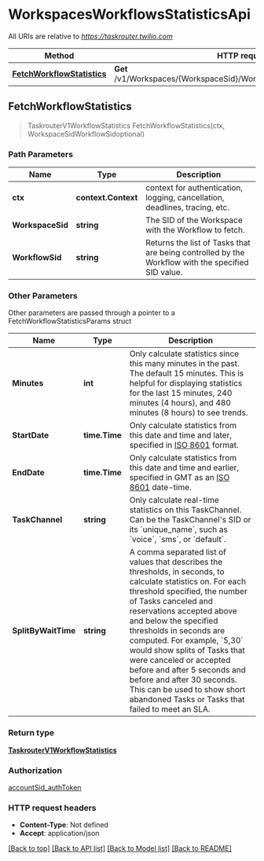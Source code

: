 # WorkspacesWorkflowsStatisticsApi

All URIs are relative to *https://taskrouter.twilio.com*

Method | HTTP request | Description
------------- | ------------- | -------------
[**FetchWorkflowStatistics**](WorkspacesWorkflowsStatisticsApi.md#FetchWorkflowStatistics) | **Get** /v1/Workspaces/{WorkspaceSid}/Workflows/{WorkflowSid}/Statistics | 



## FetchWorkflowStatistics

> TaskrouterV1WorkflowStatistics FetchWorkflowStatistics(ctx, WorkspaceSidWorkflowSidoptional)



### Path Parameters


Name | Type | Description
------------- | ------------- | -------------
**ctx** | **context.Context** | context for authentication, logging, cancellation, deadlines, tracing, etc.
**WorkspaceSid** | **string** | The SID of the Workspace with the Workflow to fetch.
**WorkflowSid** | **string** | Returns the list of Tasks that are being controlled by the Workflow with the specified SID value.

### Other Parameters

Other parameters are passed through a pointer to a FetchWorkflowStatisticsParams struct


Name | Type | Description
------------- | ------------- | -------------
**Minutes** | **int** | Only calculate statistics since this many minutes in the past. The default 15 minutes. This is helpful for displaying statistics for the last 15 minutes, 240 minutes (4 hours), and 480 minutes (8 hours) to see trends.
**StartDate** | **time.Time** | Only calculate statistics from this date and time and later, specified in [ISO 8601](https://en.wikipedia.org/wiki/ISO_8601) format.
**EndDate** | **time.Time** | Only calculate statistics from this date and time and earlier, specified in GMT as an [ISO 8601](https://en.wikipedia.org/wiki/ISO_8601) date-time.
**TaskChannel** | **string** | Only calculate real-time statistics on this TaskChannel. Can be the TaskChannel&#39;s SID or its &#x60;unique_name&#x60;, such as &#x60;voice&#x60;, &#x60;sms&#x60;, or &#x60;default&#x60;.
**SplitByWaitTime** | **string** | A comma separated list of values that describes the thresholds, in seconds, to calculate statistics on. For each threshold specified, the number of Tasks canceled and reservations accepted above and below the specified thresholds in seconds are computed. For example, &#x60;5,30&#x60; would show splits of Tasks that were canceled or accepted before and after 5 seconds and before and after 30 seconds. This can be used to show short abandoned Tasks or Tasks that failed to meet an SLA.

### Return type

[**TaskrouterV1WorkflowStatistics**](TaskrouterV1WorkflowStatistics.md)

### Authorization

[accountSid_authToken](../README.md#accountSid_authToken)

### HTTP request headers

- **Content-Type**: Not defined
- **Accept**: application/json

[[Back to top]](#) [[Back to API list]](../README.md#documentation-for-api-endpoints)
[[Back to Model list]](../README.md#documentation-for-models)
[[Back to README]](../README.md)

